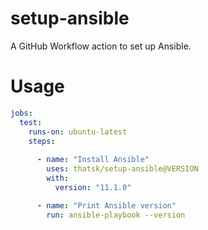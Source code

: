 # setup-ansible
A GitHub Workflow action to set up Ansible.

# Usage

```yaml
jobs:
  test:
    runs-on: ubuntu-latest
    steps:
    
      - name: "Install Ansible"
        uses: thatsk/setup-ansible@VERSION 
        with:
          version: "11.1.0"

      - name: "Print Ansible version"
        run: ansible-playbook --version

```
